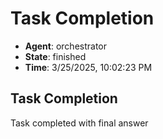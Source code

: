 # Task Completion

- **Agent**: orchestrator
- **State**: finished
- **Time**: 3/25/2025, 10:02:23 PM

## Task Completion

Task completed with final answer

